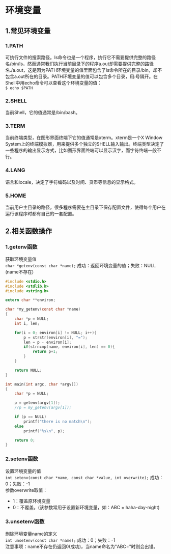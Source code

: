 # 环境变量
## 1.常见环境变量
### 1.PATH
可执行文件的搜索路径。ls命令也是一个程序，执行它不需要提供完整的路径名/bin/ls，然而通常我们执行当前目录下的程序a.out却需要提供完整的路径名./a.out，这是因为PATH环境变量的值里面包含了ls命令所在的目录/bin，却不包含a.out所在的目录。PATH环境变量的值可以包含多个目录，用:号隔开。在Shell中用echo命令可以查看这个环境变量的值：<br>
``$ echo $PATH``<br>
### 2.SHELL
当前Shell，它的值通常是/bin/bash。<br>
### 3.TERM
当前终端类型，在图形界面终端下它的值通常是xterm。xterm是一个X Window System上的终端模拟器，用来提供多个独立的SHELL输入输出。终端类型决定了一些程序的输出显示方式，比如图形界面终端可以显示汉字，而字符终端一般不行。<br>
### 4.LANG
语言和locale，决定了字符编码以及时间、货币等信息的显示格式。<br>
### 5.HOME
当前用户主目录的路径，很多程序需要在主目录下保存配置文件，使得每个用户在运行该程序时都有自己的一套配置。<br>

## 2.相关函数操作

### 1.getenv函数
获取环境变量值<br>
``char *getenv(const char *name);`` 	成功：返回环境变量的值；失败：NULL (name不存在)<br>
```c
#include <stdio.h>
#include <stdlib.h>
#include <string.h>

extern char **environ;

char *my_getenv(const char *name)
{
	char *p = NULL;
	int i, len;

	for(i = 0; environ[i] != NULL; i++){
		p = strstr(environ[i], "=");
		len = p - environ[i];
		if(strncmp(name, environ[i], len) == 0){
			return p+1;
		}
	}

	return NULL;
}

int main(int argc, char *argv[])
{
	char *p = NULL;

	p = getenv(argv[1]);
	//p = my_getenv(argv[1]);

	if (p == NULL)
		printf("there is no match\n");
	else
		printf("%s\n", p);

	return 0;
}
```


### 2.setenv函数
设置环境变量的值	<br>
``int setenv(const char *name, const char *value, int overwrite);``  	成功：0；失败：-1<br>
参数overwrite取值：	<br>
- 1：覆盖原环境变量
- 0：不覆盖。(该参数常用于设置新环境变量，如：ABC = haha-day-night)

### 3.unsetenv函数
删除环境变量name的定义<br>
``int unsetenv(const char *name);`` 	成功：0；失败：-1 <br>
注意事项：name不存在仍返回0(成功)，当name命名为"ABC="时则会出错。<br>
